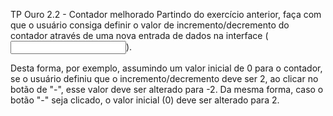 TP Ouro 2.2 - Contador melhorado
Partindo do exercício anterior, faça com que o usuário consiga definir o valor de incremento/decremento do contador através de uma nova entrada de dados na interface (<input type="number">).

Desta forma, por exemplo, assumindo um valor inicial de 0 para o contador, se o usuário definiu que o incremento/decremento deve ser 2, ao clicar no botão de "-", esse valor deve ser alterado para -2. Da mesma forma, caso o botão "-" seja clicado, o valor inicial (0) deve ser alterado para 2.